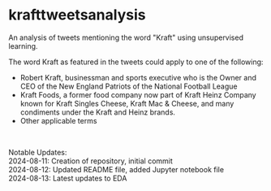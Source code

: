 # krafttweetsanalysis
An analysis of tweets mentioning the word "Kraft" using unsupervised learning.

The word Kraft as featured in the tweets could apply to one of the following:
- Robert Kraft, businessman and sports executive who is the Owner and CEO of the New England Patriots of the National Football League
- Kraft Foods, a former food company now part of Kraft Heinz Company known for Kraft Singles Cheese, Kraft Mac & Cheese, and many condiments under the Kraft and Heinz brands. 
- Other applicable terms


<br>

Notable Updates:<br>
2024-08-11: Creation of repository, initial commit<br>
2024-08-12: Updated README file, added Jupyter notebook file<br>
2024-08-13: Latest updates to EDA<br>
<br>
<br>

 
